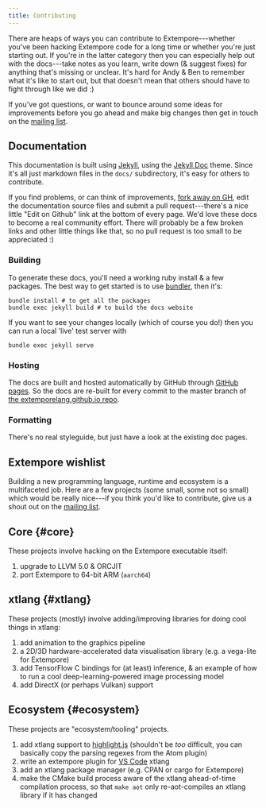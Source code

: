 ```yaml
---
title: Contributing
---
```


There are heaps of ways you can contribute to Extempore---whether you've been
hacking Extempore code for a long time or whether you're just starting out. If
you're in the latter category then you can especially help out with the
docs---take notes as you learn, write down (& suggest fixes) for anything that's
missing or unclear. It's hard for Andy & Ben to remember what it's like to start
out, but that doesn't mean that others should have to fight through like we did
:)

If you've got questions, or want to bounce around some ideas for
improvements before you go ahead and make big changes then get in touch
on the [mailing list](mailto:extemporelang@googlegroups.com).

## Documentation

This documentation is built using [Jekyll](https://jekyllrb.com/), using the
[Jekyll Doc](https://aksakalli.github.io/jekyll-doc-theme/) theme. Since it's
all just markdown files in the `docs/` subdirectory, it's easy for others to
contribute.

If you find problems, or can think of improvements, [fork away on
GH](https://github.com/digego/extempore), edit the documentation source files
and submit a pull request---there's a nice little "Edit on Github" link at the
bottom of every page. We'd love these docs to become a real community effort.
There will probably be a few broken links and other little things like that, so
no pull request is too small to be appreciated :)

### Building

To generate these docs, you'll need a working ruby install & a few packages. The
best way to get started is to use [bundler](http://bundler.io/), then it's:

    bundle install # to get all the packages
    bundle exec jekyll build # to build the docs website

If you want to see your changes locally (which of course you do!) then you can
run a local 'live' test server with

    bundle exec jekyll serve

### Hosting

The docs are built and hosted automatically by GitHub through [GitHub
pages](https://pages.github.com/). So the docs are re-built for every commit to
the master branch of [the extemporelang.github.io
repo](https://github.com/extemporelang/extemporelang.github.io).

### Formatting

There's no real styleguide, but just have a look at the existing doc pages.

## Extempore wishlist

Building a new programming language, runtime and ecosystem is a
multifaceted job. Here are a few projects (some small, some not so
small) which would be really nice---if you think you'd like to
contribute, give us a shout out on the [mailing
list](mailto:extemporelang@googlegroups.com).

## Core {#core}

These projects involve hacking on the Extempore executable itself:

1.  upgrade to LLVM 5.0 & ORCJIT
2.  port Extempore to 64-bit ARM (`aarch64`)

## xtlang {#xtlang}

These projects (mostly) involve adding/improving libraries for doing cool things
in xtlang:

1.  add animation to the graphics pipeline
2.  a 2D/3D hardware-accelerated data visualisation library (e.g. a
    vega-lite for Extempore)
3.  add TensorFlow C bindings for (at least) inference, & an example of how to
    run a cool deep-learning-powered image processing model
4.  add DirectX (or perhaps Vulkan) support

## Ecosystem {#ecosystem}

These projects are "ecosystem/tooling" projects.

1.  add xtlang support to
    [highlight.js](http://highlightjs.readthedocs.io/en/latest/language-guide.html)
    (shouldn't be *too* difficult, you can basically copy the parsing regexes
    from the Atom plugin)
2.  write an extempore plugin for [VS
    Code](https://code.visualstudio.com/docs/extensions/overview) xtlang
3.  add an xtlang package manager (e.g. CPAN or cargo for Extempore)
4.  make the CMake build process aware of the xtlang ahead-of-time compilation
    process, so that `make aot` only re-aot-compiles an xtlang library if it has
    changed
